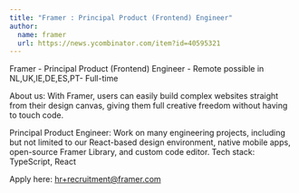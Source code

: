 ```yaml
---
title: "Framer : Principal Product (Frontend) Engineer"
author:
  name: framer
  url: https://news.ycombinator.com/item?id=40595321
---
```

Framer - Principal Product (Frontend) Engineer - Remote possible in NL,UK,IE,DE,ES,PT- Full-time

About us: With Framer, users can easily build complex websites straight from their design canvas, giving them full creative freedom without having to touch code.

Principal Product Engineer: Work on many engineering projects, including but not limited to our React-based design environment, native mobile apps, open-source Framer Library, and custom code editor. 
Tech stack: TypeScript, React

Apply here: hr+recruitment@framer.com
